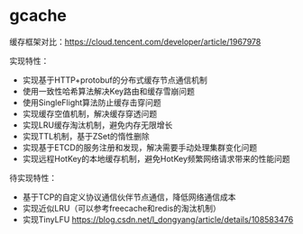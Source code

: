 # gcache

缓存框架对比：https://cloud.tencent.com/developer/article/1967978


实现特性：
- 实现基于HTTP+protobuf的分布式缓存节点通信机制
- 使用一致性哈希算法解决Key路由和缓存雪崩问题
- 使用SingleFlight算法防止缓存击穿问题
- 实现缓存空值机制，解决缓存穿透问题
- 实现LRU缓存淘汰机制，避免内存无限增长
- 实现TTL机制，基于ZSet的惰性删除
- 实现基于ETCD的服务注册和发现，解决需要手动处理集群变化问题
- 实现远程HotKey的本地缓存机制，避免HotKey频繁网络请求带来的性能问题

待实现特性：
- 基于TCP的自定义协议通信伙伴节点通信，降低网络通信成本
- 实现近似LRU（可以参考freecache和redis的淘汰机制）
- 实现TinyLFU https://blog.csdn.net/l_dongyang/article/details/108583476
